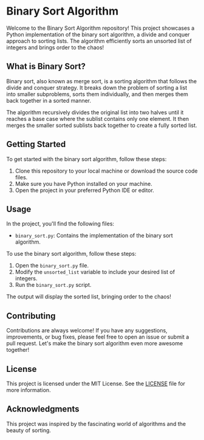 # Binary Sort Algorithm

Welcome to the Binary Sort Algorithm repository! This project showcases a Python implementation of the binary sort algorithm, a divide and conquer approach to sorting lists. The algorithm efficiently sorts an unsorted list of integers and brings order to the chaos!

## What is Binary Sort?

Binary sort, also known as merge sort, is a sorting algorithm that follows the divide and conquer strategy. It breaks down the problem of sorting a list into smaller subproblems, sorts them individually, and then merges them back together in a sorted manner.

The algorithm recursively divides the original list into two halves until it reaches a base case where the sublist contains only one element. It then merges the smaller sorted sublists back together to create a fully sorted list.

## Getting Started

To get started with the binary sort algorithm, follow these steps:

1. Clone this repository to your local machine or download the source code files.
2. Make sure you have Python installed on your machine.
3. Open the project in your preferred Python IDE or editor.

## Usage

In the project, you'll find the following files:

- `binary_sort.py`: Contains the implementation of the binary sort algorithm.

To use the binary sort algorithm, follow these steps:

1. Open the `binary_sort.py` file.
2. Modify the `unsorted_list` variable to include your desired list of integers.
3. Run the `binary_sort.py` script.

The output will display the sorted list, bringing order to the chaos!

## Contributing

Contributions are always welcome! If you have any suggestions, improvements, or bug fixes, please feel free to open an issue or submit a pull request. Let's make the binary sort algorithm even more awesome together!

## License

This project is licensed under the MIT License. See the [LICENSE](LICENSE) file for more information.

## Acknowledgments

This project was inspired by the fascinating world of algorithms and the beauty of sorting.

